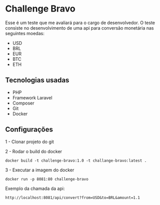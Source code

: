 # Challenge Bravo

Esse é um teste que me avaliará para o cargo de desenvolvedor.
O teste consiste no desenvolvimento de uma api para conversão monetária nas seguintes moedas: 

- USD
- BRL
- EUR
- BTC
- ETH

## Tecnologias usadas

- PHP
- Framework Laravel
- Composer
- Git
- Docker

## Configurações

1 - Clonar projeto do git

2 - Rodar o build do docker

    docker build -t challenge-bravo:1.0 -t challange-bravo:latest .
    
3 - Executar a imagem do docker

    docker run -p 8081:80 challenge-bravo 


Exemplo da chamada da api: 

    http://localhost:8081/api/convert?from=USD&to=BRL&amount=1.1
  
